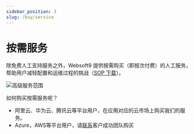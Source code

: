 ```yaml
---
sidebar_position: 3
slug: /buy/service
---
```



# 按需服务

除免费人工支持服务之外，Websoft9 提供按需购买（即按次付费）的人工服务，帮助用户减轻配置和运维过程的挑战（[SOP 下载](https://libs.websoft9.com/Websoft9/DocsPicture/zh/common/sopservices-websoft9.pdf)）。  

![高级服务范围](https://libs.websoft9.com/Websoft9/DocsPicture/zh/common/psupport-websoft9.png)

如何购买按需服务呢？  

- 阿里云、华为云、腾讯云等平台用户，在应用对应的云市场上购买我们的服务。
- Azure，AWS等平台用户，请[联系](#contact)客户成功团队购买